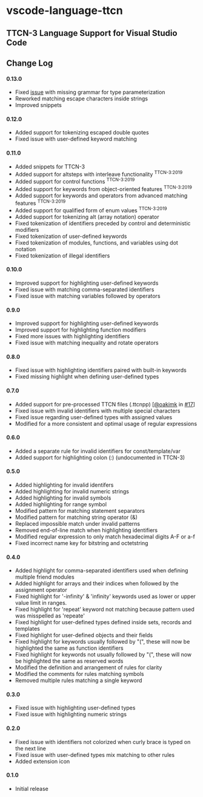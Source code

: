 # vscode-language-ttcn
## TTCN-3 Language Support for Visual Studio Code
## Change Log

#### 0.13.0
- Fixed [issue](https://github.com/ealap/vscode-language-ttcn/issues/26) with missing grammar for type parameterization
- Reworked matching escape characters inside strings
- Improved snippets

#### 0.12.0
- Added support for tokenizing escaped double quotes
- Fixed issue with user-defined keyword matching

#### 0.11.0
- Added snippets for TTCN-3
- Added support for altsteps with interleave functionality <sup>TTCN-3:2019</sup>
- Added support for control functions <sup>TTCN-3:2019</sup>
- Added support for keywords from object-oriented features <sup>TTCN-3:2019</sup>
- Added support for keywords and operators from advanced matching features <sup>TTCN-3:2019</sup>
- Added support for qualified form of enum values <sup>TTCN-3:2019</sup>
- Added support for tokenizing alt (array notation) operator
- Fixed tokenization of identifiers preceded by control and deterministic modifiers
- Fixed tokenization of user-defined keywords
- Fixed tokenization of modules, functions, and variables using dot notation
- Fixed tokenization of illegal identifiers

#### 0.10.0
- Improved support for highlighting user-defined keywords
- Fixed issue with matching comma-separated identifiers
- Fixed issue with matching variables followed by operators

#### 0.9.0
- Improved support for highlighting user-defined keywords
- Improved support for highlighting function modifiers
- Fixed more issues with highlighting identifiers
- Fixed issue with matching inequality and rotate operators

#### 0.8.0
- Fixed issue with highlighting identifiers paired with built-in keywords
- Fixed missing highlight when defining user-defined types

#### 0.7.0
- Added support for pre-processed TTCN files (.ttcnpp) \[[@oakimk](https://github.com/oakimk) in [#17](https://github.com/ealap/vscode-language-ttcn/pull/17)\]
- Fixed issue with invalid identifiers with multiple special characters
- Fixed issue regarding user-defined types with assigned values
- Modified for a more consistent and optimal usage of regular expressions

#### 0.6.0
- Added a separate rule for invalid identifiers for const/template/var
- Added support for highlighting colon (:) (undocumented in TTCN-3)

#### 0.5.0
- Added highlighting for invalid identifers
- Added highlighting for invalid numeric strings
- Added highlighting for invalid symbols
- Added highlighting for range symbol
- Modified pattern for matching statement separators
- Modified pattern for matching string operator (&)
- Replaced impossible match under invalid patterns
- Removed end-of-line match when highlighting identifiers
- Modified regular expression to only match hexadecimal digits A-F or a-f
- Fixed incorrect name key for bitstring and octetstring

#### 0.4.0
- Added highlight for comma-separated identifiers used when defining multiple friend modules
- Added highlight for arrays and their indices when followed by the assignment operator
- Fixed highlight for '-infinity' & 'infinity' keywords used as lower or upper value limit in ranges.
- Fixed highlight for 'repeat' keyword not matching because pattern used was misspelled as 'repeate'
- Fixed highlight for user-defined types defined inside sets, records and templates
- Fixed highlight for user-defined objects and their fields
- Fixed highlight for keywords usually followed by "(", these will now be highlighted the same as function identifiers
- Fixed highlight for keywords not usually followed by "(", these will now be highlighted the same as reserved words
- Modified the definition and arrangement of rules for clarity
- Modified the comments for rules matching symbols
- Removed multiple rules matching a single keyword

#### 0.3.0
- Fixed issue with highlighting user-defined types
- Fixed issue with highlighting numeric strings

#### 0.2.0
- Fixed issue with identifiers not colorized when curly brace is typed on the next line
- Fixed issue with user-defined types mix matching to other rules
- Added extension icon

#### 0.1.0
- Initial release